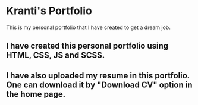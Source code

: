 # Kranti's Portfolio

This is my personal portfolio that I have created to get a dream job.

## I have created this personal portfolio using HTML, CSS, JS and SCSS.
## I have also uploaded my resume in this portfolio. One can download it by "Download CV" option in the home page.
